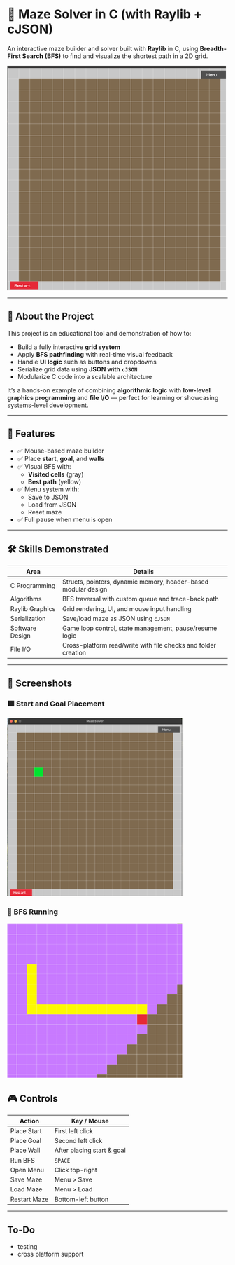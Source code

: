 # 🧩 Maze Solver in C (with Raylib + cJSON)

An interactive maze builder and solver built with **Raylib** in C, using **Breadth-First Search (BFS)** to find and visualize the shortest path in a 2D grid.

<img src="assets/3.png" width="500"/>

---

## 🧠 About the Project

This project is an educational tool and demonstration of how to:

- Build a fully interactive **grid system**
- Apply **BFS pathfinding** with real-time visual feedback
- Handle **UI logic** such as buttons and dropdowns
- Serialize grid data using **JSON with `cJSON`**
- Modularize C code into a scalable architecture

It’s a hands-on example of combining **algorithmic logic** with **low-level graphics programming** and **file I/O** — perfect for learning or showcasing systems-level development.

---

## 🔧 Features

- ✅ Mouse-based maze builder
- ✅ Place **start**, **goal**, and **walls**
- ✅ Visual BFS with:
  - **Visited cells** (gray)
  - **Best path** (yellow)
- ✅ Menu system with:
  - Save to JSON
  - Load from JSON
  - Reset maze
- ✅ Full pause when menu is open

---

## 🛠️ Skills Demonstrated

| Area                  | Details                                                         |
|-----------------------|-----------------------------------------------------------------|
| C Programming         | Structs, pointers, dynamic memory, header-based modular design  |
| Algorithms            | BFS traversal with custom queue and trace-back path             |
| Raylib Graphics       | Grid rendering, UI, and mouse input handling                    |
| Serialization         | Save/load maze as JSON using `cJSON`                            |
| Software Design       | Game loop control, state management, pause/resume logic         |
| File I/O              | Cross-platform read/write with file checks and folder creation  |

---

## 📸 Screenshots

### 🟩 Start and Goal Placement  
<img src="assets/1.png" width="400"/>


### 🚀 BFS Running  
<img src="assets/2.png" width="400"/>





## 🎮 Controls

| Action            | Key / Mouse         |
|-------------------|---------------------|
| Place Start       | First left click    |
| Place Goal        | Second left click   |
| Place Wall        | After placing start & goal |
| Run BFS           | `SPACE`             |
| Open Menu         | Click top-right     |
| Save Maze         | Menu > Save         |
| Load Maze         | Menu > Load         |
| Restart Maze      | Bottom-left button  |

---

## To-Do

- testing 
- cross platform support



